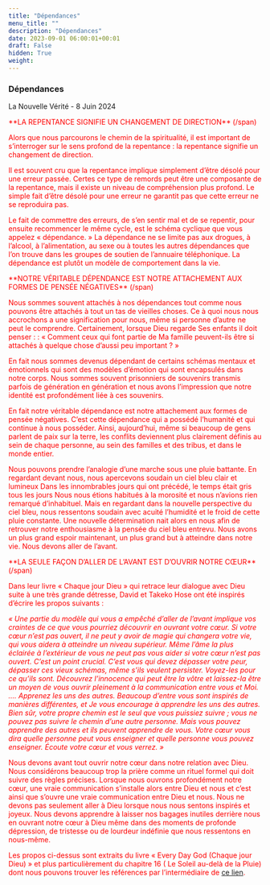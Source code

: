 ```yaml
---
title: "Dépendances"
menu_title: ""
description: "Dépendances"
date: 2023-09-01 06:00:01+00:01
draft: False
hidden: True
weight:
---
```

### Dépendances

La Nouvelle Vérité - 8 Juin 2024

<span style="color:red">
**LA REPENTANCE SIGNIFIE UN CHANGEMENT DE DIRECTION**
(/span)

Alors que nous parcourons le chemin de la spiritualité, il est important de s’interroger sur le sens profond de la repentance : la repentance signifie un changement de direction.

Il est souvent cru que la repentance implique simplement d’être désolé pour une erreur passée. Certes ce type de remords peut être une composante de la repentance, mais il existe un niveau de compréhension plus profond. Le simple fait d’être désolé pour une erreur ne garantit pas que cette erreur ne se reproduira pas.

Le fait de commettre des erreurs, de s’en sentir mal et de se repentir, pour ensuite recommencer le même cycle, est le schéma cyclique que vous appelez « dépendance. » La dépendance ne se limite pas aux drogues, à l’alcool, à l’alimentation, au sexe ou à toutes les autres dépendances que l’on trouve dans les groupes de soutien de l’annuaire téléphonique. La dépendance est plutôt un modèle de comportement dans la vie.

<span style="color:red">
**NOTRE VÉRITABLE DÉPENDANCE EST NOTRE ATTACHEMENT AUX FORMES DE PENSÉE NÉGATIVES**
(/span)

Nous sommes souvent attachés à nos dépendances tout comme nous pouvons être attachés à tout un tas de vieilles choses. Ce à quoi nous nous accrochons a une signification pour nous, même si personne d’autre ne peut le comprendre. Certainement, lorsque Dieu regarde Ses enfants il doit penser : : « Comment ceux qui font partie de Ma famille peuvent-ils être si attachés à quelque chose d’aussi peu important ? »

En fait nous sommes devenus dépendant de certains schémas mentaux et émotionnels qui sont des modèles d’émotion qui sont encapsulés dans notre corps. Nous sommes souvent prisonniers de souvenirs transmis parfois de génération en génération et nous avons l’impression que notre identité est profondément liée à ces souvenirs.

En fait notre véritable dépendance est notre attachement aux formes de pensée négatives. C’est cette dépendance qui a possédé l’humanité et qui continue à nous posséder. Ainsi, aujourd’hui, même si beaucoup de gens parlent de paix sur la terre, les conflits deviennent plus clairement définis au sein de chaque personne, au sein des familles et des tribus, et dans le monde entier.

Nous   pouvons prendre l’analogie d’une marche sous une pluie battante. En regardant devant nous, nous apercevons soudain un ciel bleu clair et lumineux Dans les innombrables jours qui ont précédé, le temps était gris tous les jours Nous nous étions habitués à la morosité et nous n’avions rien remarqué d’inhabituel. Mais en regardant dans la nouvelle perspective du ciel bleu, nous ressentons soudain avec acuité l’humidité et le froid de cette pluie constante. Une nouvelle détermination nait alors en nous afin de retrouver notre enthousiasme à la pensée du ciel bleu entrevu. Nous avons un plus grand espoir maintenant, un plus grand but à atteindre dans notre vie. Nous devons aller de l’avant.

<span style="color:red">
**LA SEULE FAÇON D’ALLER DE L’AVANT EST D’OUVRIR NOTRE CŒUR**
(/span)

Dans leur livre « Chaque jour Dieu » qui retrace leur dialogue avec Dieu suite à une très grande détresse, David et Takeko Hose ont été inspirés d’écrire les propos suivants :

*« Une partie du modèle qui vous a empêché d’aller de l’avant implique vos craintes de ce que vous pourriez découvrir en ouvrant votre cœur. Si votre cœur n’est pas ouvert, il ne peut y avoir de magie qui changera votre vie, qui vous aidera à atteindre un niveau supérieur. Même l’âme la plus éclairée à l’extérieur de vous ne peut pas vous aider si votre cœur n’est pas ouvert. C’est un point crucial. C’est vous qui devez dépasser votre peur, dépasser ces vieux schémas, même s’ils veulent persister. Voyez-les pour ce qu’ils sont. Découvrez l’innocence qui peut être la vôtre et laissez-la être un moyen de vous ouvrir pleinement à la communication entre vous et Moi. …. Apprenez les uns des autres. Beaucoup d’entre vous sont inspirés de manières différentes, et Je vous encourage à apprendre les uns des autres. Bien sûr, votre propre chemin est le seul que vous puissiez suivre ; vous ne pouvez pas suivre le chemin d’une autre personne. Mais vous pouvez apprendre des autres et ils peuvent apprendre de vous. Votre cœur vous dira quelle personne peut vous enseigner et quelle personne vous pouvez enseigner. Écoute votre cœur et vous verrez. »*

Nous devons avant tout ouvrir notre cœur dans notre relation avec Dieu. Nous considérons beaucoup trop la prière comme un rituel formel qui doit suivre des règles précises. Lorsque nous ouvrons profondément notre cœur, une vraie communication s’installe alors entre Dieu et nous et c’est ainsi que s’ouvre une vraie communication entre Dieu et nous. Nous ne devons pas seulement aller à Dieu lorsque nous nous sentons inspirés et joyeux. Nous devons apprendre à laisser nos bagages inutiles derrière nous en ouvrant notre cœur à Dieu même dans des moments de profonde dépression, de tristesse ou de lourdeur indéfinie que nous ressentons en nous-même.

Les propos ci-dessus sont extraits du livre « Every Day God (Chaque jour Dieu) » et plus particulièrement du chapitre 16 ( Le Soleil au-delà de la Pluie) dont nous pouvons trouver les références par l’intermédiaire de [ce lien](/13-fr-publications-and-downloads/13-2-1-fr-french-spiritual-books).